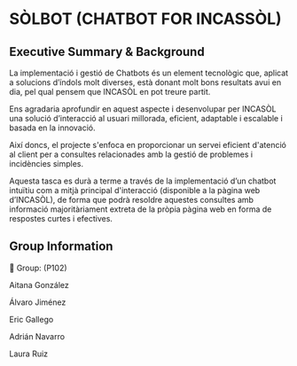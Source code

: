 # SÒLBOT (CHATBOT FOR INCASSÒL)

## Executive Summary & Background

La implementació i gestió de Chatbots és un element tecnològic que, aplicat a solucions d’índols molt diverses, està donant molt bons resultats avui en dia, pel qual pensem que INCASÒL en pot treure partit.

Ens agradaria aprofundir en aquest aspecte i desenvolupar per INCASÒL una solució d’interacció al usuari millorada, eficient, adaptable i escalable i basada en la innovació.

Així doncs, el projecte s'enfoca en proporcionar un servei eficient d'atenció al client per a consultes relacionades amb la gestió de problemes i incidències simples. 

Aquesta tasca es durà a terme a través de la implementació d’un chatbot intuïtiu com a mitjà principal d'interacció (disponible a la pàgina web d’INCASÒL), de forma que podrà resoldre aquestes consultes amb informació majoritàriament extreta de la pròpia pàgina web en forma de respostes curtes i efectives.

## Group Information 

👥 Group: (P102)

Aitana González

Álvaro Jiménez

Eric Gallego

Adrián Navarro

Laura Ruiz
